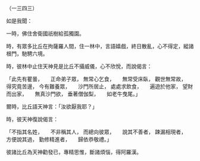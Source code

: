 （一三四三）

如是我聞：

一時，佛住舍衛國祇樹給孤獨園。

時，有眾多比丘在拘薩羅人間，住一林中，言語嬉戲，終日散亂，心不得定，縱諸根門，馳騁六境。

時，彼林中止住天神見是比丘不攝威儀，心不欣悅，而說偈言：

「此先有瞿曇，　　正命弟子眾，
無常心乞食，　　無常受床臥，
觀世無常故，　　得究竟苦邊，
今有難養眾，　　沙門所居止，
處處求飲食，　　遍遊於他家，
望財而出家，　　無真沙門欲，
垂著僧伽梨，　　如老牛曳尾。」

爾時，比丘語天神言：「汝欲厭我耶？」

時，彼天神復說偈言：

「不指其名姓，　　不非稱其人，
而總向彼眾，　　說其不善者，
踈漏相現者，　　方便說其過，
勤修精進者，　　歸依恭敬禮。」

彼諸比丘為天神勸發已，專精思惟，斷諸煩惱，得阿羅漢。




